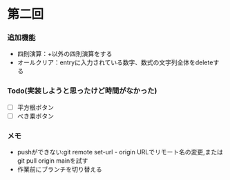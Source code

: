 # 第二回
### 追加機能
- 四則演算：+以外の四則演算をする
- オールクリア：entryに入力されている数字、数式の文字列全体をdeleteする

### Todo(実装しようと思ったけど時間がなかった)
- [ ] 平方根ボタン
- [ ] べき乗ボタン

### メモ
- pushができない:git remote set-url - origin URLでリモート名の変更,またはgit pull origin mainを試す
- 作業前にブランチを切り替える